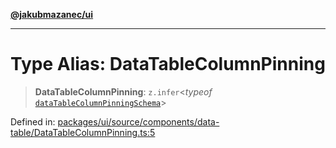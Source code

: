 [**@jakubmazanec/ui**](../README.md)

---

# Type Alias: DataTableColumnPinning

> **DataTableColumnPinning**: `z.infer`\<_typeof_
> [`dataTableColumnPinningSchema`](../variables/dataTableColumnPinningSchema.md)\>

Defined in:
[packages/ui/source/components/data-table/DataTableColumnPinning.ts:5](https://github.com/jakubmazanec/tools/blob/66e975ab265618dba82f8e4c56654145b7ba4db7/packages/ui/source/components/data-table/DataTableColumnPinning.ts#L5)
